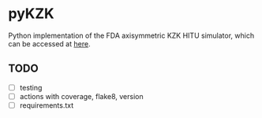 # pyKZK

Python implementation of the FDA axisymmetric KZK HITU simulator, which can be accessed at [here](https://github.com/jsoneson/HITU_Simulator).

## TODO

- [ ] testing
- [ ] actions with coverage, flake8, version
- [ ] requirements.txt

